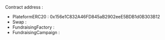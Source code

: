Contract address : 
- PlateformERC20 : 0x156e1C832A46FD845aB2902eeE5BDB1d0B303B12
- Swap : 
- FundraisingFactory : 
- FundraisingCampaign : 
